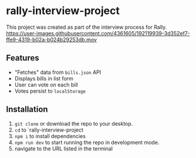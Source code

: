 # rally-interview-project
This project was created as part of the interview process for Rally.
https://user-images.githubusercontent.com/4361605/192119939-3d352ef7-ffe9-4319-b02a-b024b29253db.mov

## Features
- "Fetches" data from `bills.json` API
- Displays bills in list form
- User can vote on each bill
- Votes persist to `localStorage`

## Installation
1. `git clone` or download the repo to your desktop.
2. `cd` to `rally-interview-project
3. `npm i` to install dependencies
4. `npm run dev` to start running the repo in development mode.
5. navigate to the URL listed in the terminal
